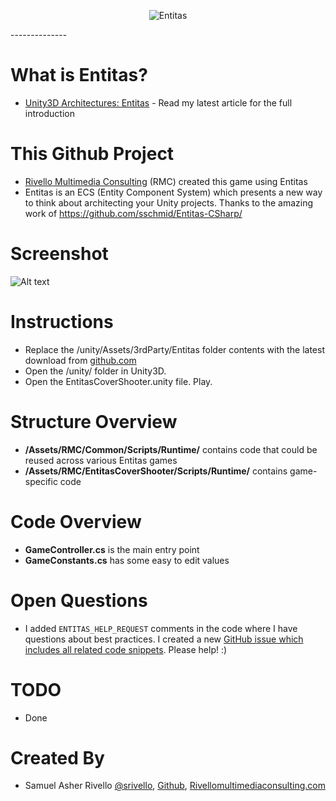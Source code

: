 <p align="center">
    <img src="https://raw.githubusercontent.com/sschmid/Entitas-CSharp/develop/Readme/Images/Entitas-Header.png" alt="Entitas">
</p>
--------------

What is Entitas?
=============
* <a href="http://www.rivellomultimediaconsulting.com/unity3d_architectures_entitas/">Unity3D Architectures: Entitas</a> - Read my latest article for the full introduction

This Github Project
=============
* <a href="http://www.RivelloMultimediaConsulting.com/unity/">Rivello Multimedia Consulting</a> (RMC) created this game using Entitas
* Entitas is an ECS (Entity Component System) which presents a new way to think about architecting your Unity projects. Thanks to the amazing work of <a href="http://github.com/sschmid/Entitas-CSharp/">https://github.com/sschmid/Entitas-CSharp/</a>

Screenshot
=============

![Alt text](/entitas_cover_shooter_screenshot.png?raw=true "Screenshot")

Instructions
=============
* Replace the /unity/Assets/3rdParty/Entitas folder contents with the latest download from <a href="http://github.com/sschmid/Entitas-CSharp/">github.com</a></BR>
* Open the /unity/ folder in Unity3D. </BR>
* Open the EntitasCoverShooter.unity file. Play.


Structure Overview
=============
* **/Assets/RMC/Common/Scripts/Runtime/** contains code that could be reused across various Entitas games<BR>
* **/Assets/RMC/EntitasCoverShooter/Scripts/Runtime/** contains game-specific code

Code Overview
=============
* **GameController.cs** is the main entry point
* **GameConstants.cs** has some easy to edit values

Open Questions
=============
* I added `ENTITAS_HELP_REQUEST` comments in the code where I have questions about best practices. I created a new <a href= "https://github.com/sschmid/Entitas-CSharp/issues/137">GitHub issue which includes all related code snippets</a>. Please help! :)

TODO
=============
* Done


Created By
=============

- Samuel Asher Rivello <a href="https://twitter.com/srivello/">@srivello</a>, <a href="http://www.github.com/RivelloMultimediaConsulting/">Github</a>, <a href="http://www.rivellomultimediaconsulting.com/unity/">Rivellomultimediaconsulting.com</a>

